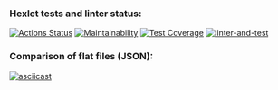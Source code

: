 ### Hexlet tests and linter status:
[![Actions Status](https://github.com/Trankvill/python-project-50/workflows/hexlet-check/badge.svg)](https://github.com/Trankvill/python-project-50/actions)
[![Maintainability](https://api.codeclimate.com/v1/badges/7d4af378826c3552b926/maintainability)](https://codeclimate.com/github/Trankvill/python-project-50/maintainability)
[![Test Coverage](https://api.codeclimate.com/v1/badges/7d4af378826c3552b926/test_coverage)](https://codeclimate.com/github/Trankvill/python-project-50/test_coverage)
[![linter-and-test](https://github.com/Trankvill/python-project-50/actions/workflows/linter-and-test.yml/badge.svg)](https://github.com/Trankvill/python-project-50/actions/workflows/linter-and-test.yml)

### Comparison of flat files (JSON):
[![asciicast](https://asciinema.org/a/KyLzssHit8YW1P76brkvRnlOs.svg)](https://asciinema.org/a/KyLzssHit8YW1P76brkvRnlOs)
